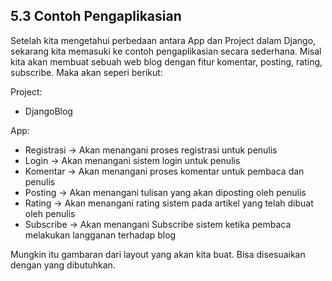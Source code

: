 ## 5.3 Contoh Pengaplikasian

Setelah kita mengetahui perbedaan antara App dan Project dalam Django, sekarang kita memasuki ke contoh pengaplikasian secara sederhana. Misal kita akan membuat sebuah web blog dengan fitur komentar, posting, rating, subscribe. Maka akan seperi berikut:

 Project:
* DjangoBlog

App:
* Registrasi -> Akan menangani proses registrasi untuk penulis
* Login -> Akan menangani sistem login untuk penulis
* Komentar -> Akan menangani proses komentar untuk pembaca dan penulis
* Posting -> Akan menangani tulisan yang akan diposting oleh penulis
* Rating -> Akan menangani rating sistem pada artikel yang telah dibuat oleh penulis
* Subscribe -> Akan menangani Subscribe sistem ketika pembaca melakukan langganan terhadap blog

Mungkin itu gambaran dari layout yang akan kita buat. Bisa disesuaikan dengan yang dibutuhkan.


